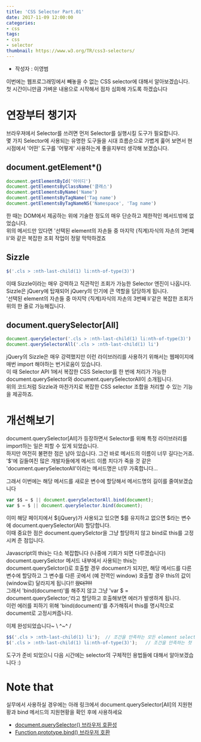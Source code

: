 ```yaml
---
title: 'CSS Selector Part.01'
date: 2017-11-09 12:00:00
categories:
- css
tags:
- css
- selector
thumbnail: https://www.w3.org/TR/css3-selectors/
---
```


* 작성자 : 이영범

이번에는 웹프로그래밍에서 빼놓을 수 없는 CSS selector에 대해서 알아보겠습니다.
첫 시간이니만큼 가벼운 내용으로 시작해서 점차 심화해 가도록 하겠습니다

# 연장부터 챙기자
브라우져에서 Selector를 쓰려면 먼저 Selector를 실행시킬 도구가 필요합니다.<br>
몇 가지 Selector에 사용되는 유명한 도구들을 시대 흐름순으로 가볍게 훑어 보면서 현시점에서 '어떤' 도구를 '어떻게' 사용하는게 좋을지부터 생각해 보겠습니다.

## document.getElement*()
```javascript
document.getElementById('아이디')
document.getElementsByClassName('클래스')
document.getElementsByName('Name')
document.getElementsByTagName('Tag name')
document.getElementsByTagNameNS('Namespace', 'Tag name')
```
한 때는 DOM에서 제공하는 위에 기술한 정도의 매우 단순하고 제한적인 메서드밖에 없었습니다.<br> 
위의 메서드만 있다면 '선택된 element의 자손들 중 마지막 (직계)자식의 자손의 3번째 li'와 같은 복잡한 조회 작업이 정말 막막하겠죠

## Sizzle
```javascript
$('.cls > :nth-last-child(1) li:nth-of-type(3)')
```
이때 Sizzle이라는 매우 강력하고 직관적인 조회가 가능한 Selector 엔진이 나옵니다. <br>
Sizzle은 jQuery에 탑재되어 jQuery의 인기에 큰 역할을 담당하게 됩니다. <br>
'선택된 element의 자손들 중 마지막 (직계)자식의 자손의 3번째 li'같은 복잡한 조회가 위의 한 줄로 가능해집니다.
  
## document.querySelector[All]
```javascript
document.querySelector('.cls > :nth-last-child(1) li:nth-of-type(3)')
document.querySelectorAll('.cls > :nth-last-child(1) li')
```
jQuery의 Sizzle은 매우 강력했지만 이런 라이브러리를 사용하기 위해서는 웹페이지에 매번 import 해야하는 번거로움이 있습니다.<br>
이 때 Selector API 1에서 복잡한 CSS Selector를 한 번에 처리가 가능한 document.querySelector와 document.querySelectorAll이 소개됩니다.<br>
위의 코드처럼 Sizzle과 마찬가지로 복잡한 CSS selector 조합을 처리할 수 있는 기능을 제공하죠.<br>

# 개선해보기
document.querySelector[All]가 등장하면서 Selector를 위해 특정 라이브러리를 import하는 일은 피할 수 있게 되었습니다.<br>
하지만 여전히 불편한 점은 남아 있습니다. 그건 바로 메서드의 이름이 너무 길다는거죠.<br>
'$'에 길들여진 많은 개발자들에게 메서드 이름 치다가 죽을 것 같은 'document.querySelectorAll'이라는 메서드명은 너무 가혹합니다...

그래서 이번에는 해당 메서드를 새로운 변수에 할당해서 메서드명의 길이를 줄여보겠습니다
```javascript
var $$ = $ || document.querySelectorAll.bind(document);
var $ = $ || document.querySelector.bind(document);
```
이미 해당 페이지에서 $(jQuery)가 사용되고 있으면 $를 유지하고 없으면 $라는 변수에 document.querySelector(All) 할당합니다.<br>
이때 중요한 점은 document.querySelctor을 그냥 할당하지 않고 bind로 this를 고정시켜 준 점입니다.<br>

Javascript의 this는 다소 복잡합니다 (나중에 기회가 되면 다루겠습니다)
document.querySelctor 메서드 내부에서 사용되는 this는 document.querySelctor()로 호출할 경우 document가 되지만, 해당 메서드를 다른 변수에 할당하고 그 변수를 다른 곳에서 (예 전역인 window) 호출할 경우 this의 값이 (window로) 달라지게 됩니다!! ~~왔더?!!!~~<br>
그래서 'bind(document)'를 해주지 않고 그냥 'var $ = document.querySelector;'라고 할당하고 호출해보면 에러가 발생하게 됩니다.<br>
이런 에러를 피하기 위해 'bind(document)'를 추가해줘서 this를 명시적으로 document로 고정시켜줍니다.

이제 완성되었습니다~ \\ ^~^ /
```javascript
$$('.cls > :nth-last-child(1) li');  // 조건을 만족하는 모든 element select
$('.cls > :nth-last-child(1) li:nth-of-type(3)');   // 조건을 만족하는 첫 번째 element만 select
```

도구가 준비 되었으니 다음 시간에는 selector의 구체적인 용법들에 대해서 알아보겠습니다 :)

# Note that
실무에서 사용하실 경우에는 아래 링크에서 document.querySelector[All]의 지원현황과 bind 메서드의 지원현황을 확인 후에 사용하세요
- <a href="https://developer.mozilla.org/en/docs/Web/API/Document/querySelector#Browser_Compatibility">document.querySelector() 브라우저 호환성</a>
- <a href="https://developer.mozilla.org/en/docs/Web/JavaScript/Reference/Global_Objects/Function/bind#Browser_Compatibility">Function.prototype.bind() 브라우저 호환</a>
